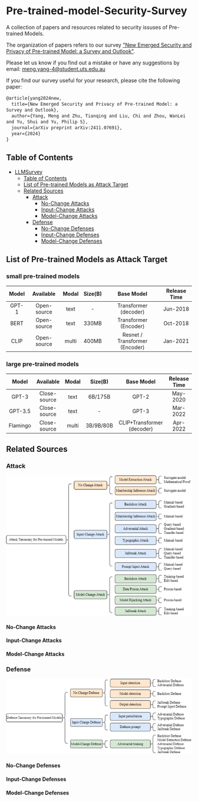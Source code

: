 # Pre-trained-model-Security-Survey

A collection of papers and resources related to security issuses of Pre-trained Models.

The organization of papers refers to our survey ["New Emerged Security and Privacy of Pre-trained Model: a Survey and Outlook"](https://arxiv.org/abs/2411.07691).

Please let us know if you find out a mistake or have any suggestions by email: meng.yang-4@student.uts.edu.au

If you find our survey useful for your research, please cite the following paper:

```
@article{yang2024new,
  title={New Emerged Security and Privacy of Pre-trained Model: a Survey and Outlook},
  author={Yang, Meng and Zhu, Tianqing and Liu, Chi and Zhou, WanLei and Yu, Shui and Yu, Philip S},
  journal={arXiv preprint arXiv:2411.07691},
  year={2024}
}
```


## Table of Contents

- [LLMSurvey](#Pre-trained-model-Security-Survey)
  - [Table of Contents](#table-of-contents)
  - [List of Pre-trained Models as Attack Target](List-of-Pre-trained-Models-as-Attack-Target)
  - [Related Sources](#related-sources)
    - [Attack](#attack)
      - [No-Change Attacks](#No-Change-Attacks)
      - [Input-Change Attacks](#Input-Change-Attacks)
      - [Model-Change Attacks](#Model-Change-Attacks)
    - [Defense](#defense)
      - [No-Change Defenses](#No-Change-Defenses)
      - [Input-Change Defenses](#Input-Change-Defenses)
      - [Model-Change Defenses](#Model-Change-Defenses)

## List of Pre-trained Models as Attack Target

### small pre-trained models
<table class="tg">
<thead>
  <tr>
    <th class="tg-0lax" align="center" rowspan="2">Model</th>
    <th class="tg-baqh" align="center" rowspan="2">Available</th>
    <th class="tg-0lax" align="center" rowspan="2">Modal</th>
    <th class="tg-baqh" align="center" rowspan="2">Size(B)</th>
    <th class="tg-0lax" align="center" rowspan="2">Base Model</th>
    <th class="tg-baqh" align="center" rowspan="2">Release Time</th>
  </tr>
  <tr>
  </tr>
  </thead>
  <tbody>
  <tr>
    <td class="tg-0lax" align="center">GPT-1</td>
    <td class="tg-baqh" align="center">Open-source</td>
    <td class="tg-0lax" align="center">text</td>
    <td class="tg-baqh" align="center">-</td>
    <td class="tg-0lax" align="center">Transformer (decoder)</td>
    <td class="tg-baqh" align="center">Jun-2018</td>
  </tr>
  <tr>
    <td class="tg-0lax" align="center">BERT</td>
    <td class="tg-baqh" align="center">Open-source</td>
    <td class="tg-0lax" align="center">text</td>
    <td class="tg-baqh" align="center">330MB</td>
    <td class="tg-0lax" align="center">Transformer (Encoder)</td>
    <td class="tg-baqh" align="center">Oct-2018</td>
  </tr>
  <tr>
    <td class="tg-0lax" align="center">CLIP</td>
    <td class="tg-baqh" align="center">Open-source</td>
    <td class="tg-0lax" align="center">multi</td>
    <td class="tg-baqh" align="center">400MB</td>
    <td class="tg-0lax" align="center">Resnet / Transformer (Encoder)</td>
    <td class="tg-baqh" align="center">Jan-2021</td>
  </tr>
  </tbody>
</table>


### large pre-trained models
<table class="tg">
<thead>
  <tr>
    <th class="tg-0lax" align="center" rowspan="2">Model</th>
    <th class="tg-baqh" align="center" rowspan="2">Available</th>
    <th class="tg-0lax" align="center" rowspan="2">Modal</th>
    <th class="tg-baqh" align="center" rowspan="2">Size(B)</th>
    <th class="tg-0lax" align="center" rowspan="2">Base Model</th>
    <th class="tg-baqh" align="center" rowspan="2">Release Time</th>
  </tr>
  <tr>
  </tr>
  </thead>
  <tbody>
   <tr>
    <td class="tg-0lax" align="center">GPT-3</td>
    <td class="tg-baqh" align="center">Close-source</td>
    <td class="tg-0lax" align="center">text</td>
    <td class="tg-baqh" align="center">6B/175B</td>
    <td class="tg-0lax" align="center">GPT-2</td>
    <td class="tg-baqh" align="center">May-2020</td>
  </tr>
  <tr>
    <td class="tg-0lax" align="center">GPT-3.5</td>
    <td class="tg-baqh" align="center">Close-source</td>
    <td class="tg-0lax" align="center">text</td>
    <td class="tg-baqh" align="center">-</td>
    <td class="tg-0lax" align="center">GPT-3</td>
    <td class="tg-baqh" align="center">Mar-2022</td>
  </tr>
  <tr>
    <td class="tg-0lax" align="center">Flamingo</td>
    <td class="tg-baqh" align="center">Close-source</td>
    <td class="tg-0lax" align="center">multi</td>
    <td class="tg-baqh" align="center">3B/9B/80B</td>
    <td class="tg-0lax" align="center">CLIP+Transformer (decoder)</td>
    <td class="tg-baqh" align="center">Apr-2022</td>
  </tr>
  </tbody>
</table>

## Related Sources

### Attack
![Attack Taxonomy](./images/attack.drawio.png)
#### No-Change Attacks

#### Input-Change Attacks

#### Model-Change Attacks


### Defense
![Defense Taxonomy](./images/defense.drawio.png)
#### No-Change Defenses

#### Input-Change Defenses

#### Model-Change Defenses


